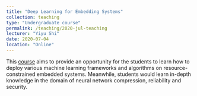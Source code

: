 ```yaml
---
title: "Deep Learning for Embedding Systems"
collection: teaching
type: "Undergraduate course"
permalink: /teaching/2020-jul-teaching
lecturer: "Yiyu Shi"
date: 2020-07-04
location: "Online"
---
```


This [course](https://h5.clewm.net/?url=h.qr61.cn%2FowzFKN%2Fquk3k6v&hasredirect=1&from=singlemessage&isappinstalled=0) aims to provide an opportunity for the students to learn how to deploy various machine learning frameworks and algorithms on resource-constrained embedded systems. Meanwhile, students would learn in-depth knowledge in the domain of neural network compression, reliability and security.
